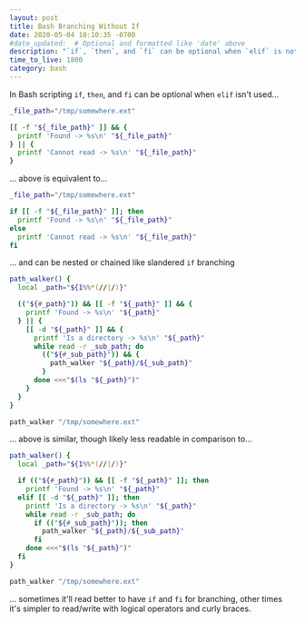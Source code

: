 ```yaml
---
layout: post
title: Bash Branching Without If
date: 2020-05-04 10:10:35 -0700
#date_updated:  # Optional and formatted like 'date' above
description: "`if`, `then`, and `fi` can be optional when `elif` is not used"
time_to_live: 1800
category: bash
---
```




In Bash scripting `if`, `then`, and `fi` can be optional when `elif` isn't used...


```bash
_file_path="/tmp/somewhere.ext"

[[ -f "${_file_path}" ]] && {
  printf 'Found -> %s\n' "${_file_path}"
} || {
  printf 'Cannot read -> %s\n' "${_file_path}"
}
```


... above is equivalent to...


```bash
_file_path="/tmp/somewhere.ext"

if [[ -f "${_file_path}" ]]; then
  printf 'Found -> %s\n' "${_file_path}"
else
  printf 'Cannot read -> %s\n' "${_file_path}"
fi
```


... and can be nested or chained like slandered `if` branching


```bash
path_walker() {
  local _path="${1%%*(//|/)}"

  (("${#_path}")) && [[ -f "${_path}" ]] && {
    printf 'Found -> %s\n' "${_path}"
  } || {
    [[ -d "${_path}" ]] && {
      printf 'Is a directory -> %s\n' "${_path}"
      while read -r _sub_path; do
        (("${#_sub_path}")) && {
          path_walker "${_path}/${_sub_path}"
        }
      done <<<"$(ls "${_path}")"
    }
  }
}

path_walker "/tmp/somewhere.ext"
```


... above is similar, though likely less readable in comparison to...


```bash
path_walker() {
  local _path="${1%%*(//|/)}"

  if (("${#_path}")) && [[ -f "${_path}" ]]; then
    printf 'Found -> %s\n' "${_path}"
  elif [[ -d "${_path}" ]]; then
    printf 'Is a directory -> %s\n' "${_path}"
    while read -r _sub_path; do
      if (("${#_sub_path}")); then
        path_walker "${_path}/${_sub_path}"
      fi
    done <<<"$(ls "${_path}")"
  fi
}

path_walker "/tmp/somewhere.ext"
```


... sometimes it'll read better to have `if` and `fi` for branching, other times it's simpler to read/write with logical operators and curly braces.
